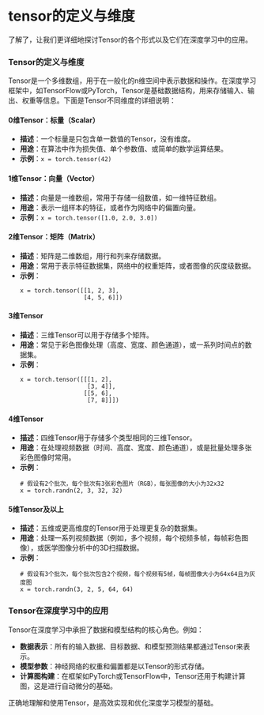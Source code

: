# tensor的定义与维度

了解了，让我们更详细地探讨Tensor的各个形式以及它们在深度学习中的应用。

### Tensor的定义与维度

Tensor是一个多维数组，用于在一般化的n维空间中表示数据和操作。在深度学习框架中，如TensorFlow或PyTorch，Tensor是基础数据结构，用来存储输入、输出、权重等信息。下面是Tensor不同维度的详细说明：

#### 0维Tensor：标量（Scalar）
- **描述**：一个标量是只包含单一数值的Tensor，没有维度。
- **用途**：在算法中作为损失值、单个参数值、或简单的数学运算结果。
- **示例**：`x = torch.tensor(42)`

#### 1维Tensor：向量（Vector）
- **描述**：向量是一维数组，常用于存储一组数值，如一维特征数组。
- **用途**：表示一组样本的特征，或者作为网络中的偏置向量。
- **示例**：`x = torch.tensor([1.0, 2.0, 3.0])`

#### 2维Tensor：矩阵（Matrix）
- **描述**：矩阵是二维数组，用行和列来存储数据。
- **用途**：常用于表示特征数据集，网络中的权重矩阵，或者图像的灰度级数据。
- **示例**：
  ```
  x = torch.tensor([[1, 2, 3],
                    [4, 5, 6]])
  ```

#### 3维Tensor
- **描述**：三维Tensor可以用于存储多个矩阵。
- **用途**：常见于彩色图像处理（高度、宽度、颜色通道），或一系列时间点的数据集。
- **示例**：
  ```
  x = torch.tensor([[[1, 2],
                     [3, 4]],
                    [[5, 6],
                     [7, 8]]])
  ```

#### 4维Tensor
- **描述**：四维Tensor用于存储多个类型相同的三维Tensor。
- **用途**：在处理视频数据（时间、高度、宽度、颜色通道），或是批量处理多张彩色图像时常用。
- **示例**：
  ```
  # 假设有2个批次，每个批次有3张彩色图片（RGB），每张图像的大小为32x32
  x = torch.randn(2, 3, 32, 32)
  ```

#### 5维Tensor及以上
- **描述**：五维或更高维度的Tensor用于处理更复杂的数据集。
- **用途**：处理一系列视频数据（例如，多个视频，每个视频多帧，每帧彩色图像），或医学图像分析中的3D扫描数据。
- **示例**：
  ```
  # 假设有3个批次，每个批次包含2个视频，每个视频有5帧，每帧图像大小为64x64且为灰度图
  x = torch.randn(3, 2, 5, 64, 64)
  ```

### Tensor在深度学习中的应用

Tensor在深度学习中承担了数据和模型结构的核心角色。例如：

- **数据表示**：所有的输入数据、目标数据、和模型预测结果都通过Tensor来表示。
- **模型参数**：神经网络的权重和偏置都是以Tensor的形式存储。
- **计算图构建**：在框架如PyTorch或TensorFlow中，Tensor还用于构建计算图，这是进行自动微分的基础。

正确地理解和使用Tensor，是高效实现和优化深度学习模型的基础。